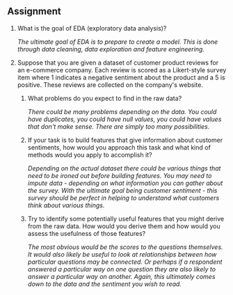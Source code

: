 ## Assignment

1. What is the goal of EDA (exploratory data analysis)?

    *The ultimate goal of EDA is to prepare to create a model. This is done through data cleaning, data exploration and feature engineering.*

2. Suppose that you are given a dataset of customer product reviews for an e-commerce company. Each review is scored as a Likert-style survey item where 1 indicates a negative sentiment about the product and a 5 is positive. These reviews are collected on the company's website.
    1. What problems do you expect to find in the raw data?
        
        *There could be many problems depending on the data. You could have duplicates, you could have null values, you could have values that don't make sense. There are simply too many possibilities.*
        
    2. If your task is to build features that give information about customer sentiments, how would you approach this task and what kind of methods would you apply to accomplish it?
        
        *Depending on the actual dataset there could be various things that need to be ironed out before building features. You may need to impute data - depending on what information you can gather about the survey. With the ultimate goal being customer sentiment - this survey should be perfect in helping to understand what customers think about various things.*
        
    3. Try to identify some potentially useful features that you might derive from the raw data. How would you derive them and how would you assess the usefulness of those features?
        
        *The most obvious would be the scores to the questions themselves. It would also likely be useful to look at relationships between how particular questions may be connected. Or perhaps if a respondent answered a particular way on one question they are also likely to answer a particular way on another. Again, this ultimately comes down to the data and the sentiment you wish to read.*